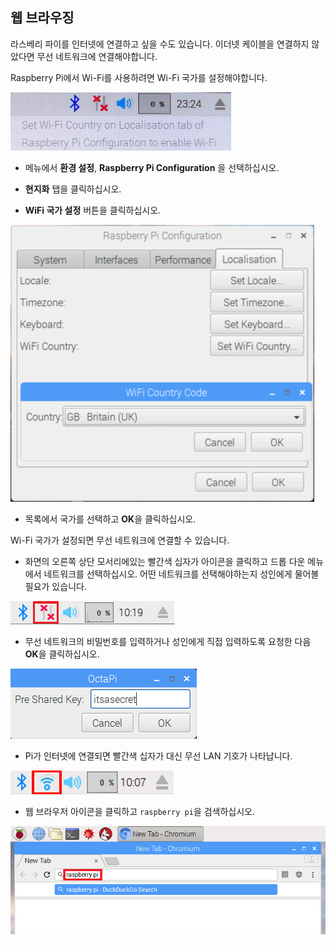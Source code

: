 ## 웹 브라우징

라스베리 파이를 인터넷에 연결하고 싶을 수도 있습니다. 이더넷 케이블을 연결하지 않았다면 무선 네트워크에 연결해야합니다.

Raspberry Pi에서 Wi-Fi를 사용하려면 Wi-Fi 국가를 설정해야합니다.

![와이파이 국가 설정](images/pi-set-wifi-country.png)

+ 메뉴에서 **환경 설정**, **Raspberry Pi Configuration** 을 선택하십시오.

+ **현지화** 탭을 클릭하십시오.

+ **WiFi 국가 설정** 버튼을 클릭하십시오.

![와이파이 국가 선택](images/pi-select-wifi-country.png)

+ 목록에서 국가를 선택하고 **OK**을 클릭하십시오.

Wi-Fi 국가가 설정되면 무선 네트워크에 연결할 수 있습니다.

+ 화면의 오른쪽 상단 모서리에있는 빨간색 십자가 아이콘을 클릭하고 드롭 다운 메뉴에서 네트워크를 선택하십시오. 어떤 네트워크를 선택해야하는지 성인에게 물어볼 필요가 있습니다.

![와이파이 없음](images/no-wifi.png)

+ 무선 네트워크의 비밀번호를 입력하거나 성인에게 직접 입력하도록 요청한 다음 **OK**을 클릭하십시오.

![암호 입력](images/type-password.png)

+ Pi가 인터넷에 연결되면 빨간색 십자가 대신 무선 LAN 기호가 나타납니다.

![스크린 샷](images/pi-wifi.png)

+ 웹 브라우저 아이콘을 클릭하고 `raspberry pi`을 검색하십시오.

![스크린 샷](images/pi-browser.png)